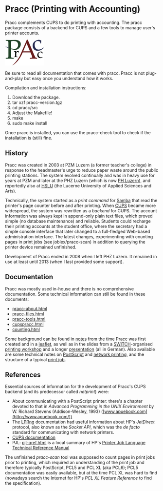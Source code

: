 
Pracc (Printing with Accounting)
================================

Pracc complements CUPS to do printing with accounting.
The pracc package consists of a backend for CUPS and
a few tools to manage user's printer accounts.

![Pracc Logo](/doc/images/pracclogos.png)

Be sure to read all documentation that comes with pracc.
Pracc is not plug-and-play but easy once you understand
how it works.

Compilation and installation instructions:

  1.  Download the package.
  2.  tar xzf pracc-version.tgz
  3.  cd pracc/src
  4.  Adjust the Makefile!
  5.  make
  6.  sudo make install

Once pracc is installed, you can use the pracc-check
tool to check if the installation is (still) fine.


History
-------

Pracc was created in 2003 at PZM Luzern (a former teacher's college)
in response to the headmaster's urge to reduce paper waste
around the public printing stations.
The system evolved continually and was in heavy use for years
at PZM and later at the PHZ Luzern (which is now [PH Luzern][phlu]),
and reportedly also at [HSLU][hslu] (the Lucerne University
of Applied Sciences and Arts).

Technically, the system started as a *print command* for
[Samba][samba] that read the printer's page counter before
and after printing. When [CUPS][cups] became more widespread,
the system was rewritten as a *backend* for CUPS. The account
information was always kept in append-only plain text files,
which proved simple (no database maintenance) and reliable.
Students could recharge their printing accounts at the student
office, where the secretary had a simple console interface
that later changed to a full-fledged Web-based administration
interface. The latest changes, experimenting with counting
pages in print jobs (see joblex/pracc-scan) in addition to
querying the printer device remained unfinished.

Development of Pracc ended in 2008 when I left PHZ Luzern.
It remained in use at least until 2013 (when I last provided
some support).

[samba]: https://www.samba.org/
[cups]: https://www.cups.org/
[phlu]: https://www.phlu.ch/
[hslu]: https://www.hslu.ch/


Documentation
-------------

Pracc was mostly used in-house and there is no comprehensive
documentation. Some technical information can still be found
in these documents:

  *  [pracc-about.html](doc/pracc-about.html)
  *  [pracc-files.html](doc/pracc-files.html)
  *  [pracc-tools.html](doc/pracc-tools.html)
  *  [cupspracc.html](doc/cupspracc.html)
  *  [counting.html](doc/counting.html)

Some background can be found in [notes](doc/pracc-pzm.html) from the time
Pracc was first created and in a [leaflet](doc/PrintingPLU-20080318.pdf),
as well as in the slides from a [SWITCH](https://www.switch.ch)-organised
[printing workshop](doc/PrintingWorkshopPLU-20080318.pdf) and a longer
[presentation](doc/PrintingLecture20080325.pdf) (all in German). Also
available are some technical notes on [PostScript](doc/PostScript.md)
and [network printing](doc/Network.md), and the structure of a typical
[print job](doc/PrintJob.md).


References
----------

Essential sources of information for the development of Pracc's
CUPS backend (and its predecessor called *netprint*) were:

 * About communicating with a PostScript printer: there's a chapter
   devoted to that in *Advanced Programming in the UNIX Environment*
   by W. Richard Stevens (Addison-Wesley, 1993)
   ([www.apuebook.com](http://www.apuebook.com/))
 * The [LPRng](http://www.lprng.com/) documentation had useful
   information about HP's *JetDirect* protocol, also known as the
   *Socket API*, which was the *de facto* standard for communicating
   with network printers.
 * [CUPS documentation](https://www.cups.org/documentation.html)
 * PJL: [pjl-qref.html](doc/pjl-qref.html) is a local summary of
   HP's [Printer Job Language Technical Reference Manual](https://developers.hp.com/system/files/PJL_Technical_Reference_Manual.pdf)

The unfinished *pracc-scan* tool was supposed to count pages in
print jobs prior to printing, which required an understanding of
the print job and therefore typically PostScript, PCL5 and PCL XL
(aka PCL6); PCL5 documentation was easily available, but at the
time PCL XL was hard to find (nowadays search the Internet for
HP's *PCL XL Feature Reference* to find the specification).

